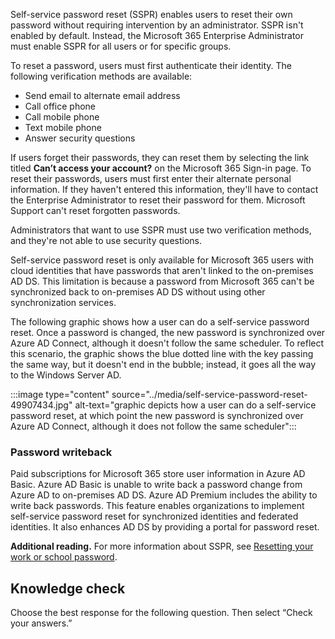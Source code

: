 Self-service password reset (SSPR) enables users to reset their own password without requiring intervention by an administrator. SSPR isn't enabled by default. Instead, the Microsoft 365 Enterprise Administrator must enable SSPR for all users or for specific groups.

To reset a password, users must first authenticate their identity. The following verification methods are available:

 -  Send email to alternate email address
 -  Call office phone
 -  Call mobile phone
 -  Text mobile phone
 -  Answer security questions

If users forget their passwords, they can reset them by selecting the link titled **Can’t access your account?** on the Microsoft 365 Sign-in page. To reset their passwords, users must first enter their alternate personal information. If they haven't entered this information, they'll have to contact the Enterprise Administrator to reset their password for them. Microsoft Support can't reset forgotten passwords.

Administrators that want to use SSPR must use two verification methods, and they're not able to use security questions.

Self-service password reset is only available for Microsoft 365 users with cloud identities that have passwords that aren't linked to the on-premises AD DS. This limitation is because a password from Microsoft 365 can't be synchronized back to on-premises AD DS without using other synchronization services.

The following graphic shows how a user can do a self-service password reset. Once a password is changed, the new password is synchronized over Azure AD Connect, although it doesn't follow the same scheduler. To reflect this scenario, the graphic shows the blue dotted line with the key passing the same way, but it doesn't end in the bubble; instead, it goes all the way to the Windows Server AD.

:::image type="content" source="../media/self-service-password-reset-49907434.jpg" alt-text="graphic depicts how a user can do a self-service password reset, at which point the new password is synchronized over Azure AD Connect, although it does not follow the same scheduler":::


### Password writeback

Paid subscriptions for Microsoft 365 store user information in Azure AD Basic. Azure AD Basic is unable to write back a password change from Azure AD to on-premises AD DS. Azure AD Premium includes the ability to write back passwords. This feature enables organizations to implement self-service password reset for synchronized identities and federated identities. It also enhances AD DS by providing a portal for password reset.

**Additional reading.** For more information about SSPR, see [Resetting your work or school password](/azure/active-directory/active-directory-passwords).

## Knowledge check

Choose the best response for the following question. Then select “Check your answers.”